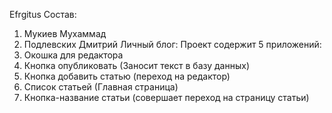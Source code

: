 ﻿Efrgitus
Состав:
1) Мукиев Мухаммад
2) Подлевских Дмитрий
Личный блог:
Проект содержит 5 приложений:
1) Окошка для редактора 
2) Кнопка опубликовать (Заносит текст в базу данных)
3) Кнопка добавить статью (переход на редактор)
4) Список статьей (Главная страница)
5) Кнопка-название статьи (совершает переход на страницу статьи)
